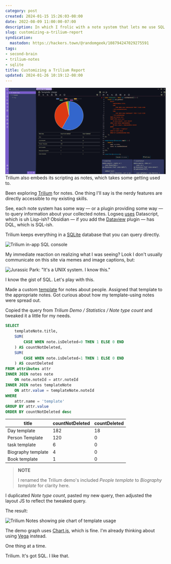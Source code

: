 ```yaml
---
category: post
created: 2024-01-15 15:26:03-08:00
date: 2022-08-09 11:00:00-07:00
description: In which I frolic with a note system that lets me use SQL
slug: customizing-a-trilium-report
syndication:
  mastodon: https://hackers.town/@randomgeek/108794247029275591
tags:
- second-brain
- trilium-notes
- sqlite
title: Customizing a Trilium Report
updated: 2024-01-26 10:19:12-08:00
---
```


![attachments/img/2022/cover-2022-08-09.png](../../../attachments/img/2022/cover-2022-08-09.png)
Trilium also embeds its scripting as notes, which takes some getting used to.

Been exploring [Trilium](https://github.com/zadam/trilium) for notes. One thing I'll say is the nerdy features are directly accessible to my existing skills.

<!--more-->

See, each note system has some way — or a plugin providing some way — to query information about your collected notes. Logseq [uses](https://docs.logseq.com/#/page/advanced%20queries) Datascript, which is uh Lisp-ish? Obsidian — if you add the [Dataview](https://blacksmithgu.github.io/obsidian-dataview/) plugin — has DQL, which is SQL-ish.

Trilium keeps everything in a [SQLite](https://sqlite.org) database that you can query directly.

![Trilium in-app SQL console](attachments/img/2022/trilium-sql-console.png)

My immediate reaction on realizing what I was seeing? Look I don't usually communicate on this site via memes and image captions, but:

![Jurassic Park: "It's a UNIX system. I know this."](attachments/img/2022/its-a-unix-system-I-know-this.jpg)

I know the gist of SQL. Let's play with this.

Made a custom [template](https://github.com/zadam/trilium/wiki/Template) for notes about people. Assigned that template to the appropriate notes. Got curious about how my template-using notes were spread out.

Copied the query from *Trilium Demo / Statistics / Note type count* and tweaked it a little for my needs.

````sql
SELECT
    templateNote.title,
    SUM(
        CASE WHEN note.isDeleted=0 THEN 1 ELSE 0 END
    ) AS countNotDeleted,
    SUM(
        CASE WHEN note.isDeleted=1 THEN 1 ELSE 0 END
    ) AS countDeleted
FROM attributes attr
INNER JOIN notes note
    ON note.noteId = attr.noteId
INNER JOIN notes templateNote
    ON attr.value = templateNote.noteId
WHERE
    attr.name = 'template'
GROUP BY attr.value
ORDER BY countNotDeleted desc
````

|title|countNotDeleted|countDeleted|
|-----|---------------|------------|
|Day template|182|18|
|Person Template|120|0|
|task template|6|0|
|Biography template|4|0|
|Book template|1|0|

 > 
 > **NOTE**
>
 > I renamed the Trilium demo's included *People template* to *Biography template*
 > for clarity here.

I duplicated *Note type count*, pasted my new query, then adjusted the layout JS to reflect the tweaked query.

The result:

![Trilium Notes showing pie chart of template usage](attachments/img/2022/trilium-template-usage-report.png)

The demo graph uses [Chart.js](https://www.chartjs.org), which is fine. I'm already thinking about using [Vega](https://vega.github.io) instead.

One thing at a time.

Trilium. It's got SQL. I like that.